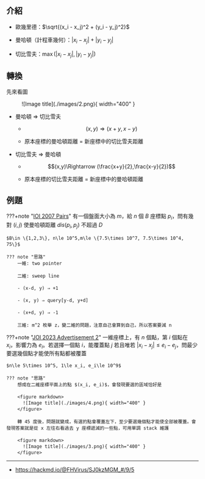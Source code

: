 ## 介紹

- 歐幾里德：$\sqrt{(x_i - x_j)^2 + (y_i - y_j)^2}$

- 曼哈頓（計程車幾何）：$|x_i - x_j| + |y_i - y_j|$

- 切比雪夫：$\max(|x_i - x_j|, |y_i - y_j|)$


## 轉換

先來看圖

<figure markdown>
  ![Image title](./images/2.png){ width="400" }
</figure>

- 曼哈頓 ⇒ 切比雪夫

	- $$(x,y)\Rightarrow (x+y,x-y)$$

	- 原本座標的曼哈頓距離 = 新座標中的切比雪夫距離

- 切比雪夫 ⇒ 曼哈頓

	- $$(x,y)\Rightarrow (\frac{x+y}{2},\frac{x-y}{2})$$

	- 原本座標的切比雪夫距離 = 新座標中的曼哈頓距離 

## 例題

???+note "[IOI 2007 Pairs](https://tioj.ck.tp.edu.tw/problems/1345)"
	有一個盤面大小為 $m$，給 $n$ 個 $B$ 座標點 $p_i$，問有幾對 $(i,j)$ 使曼哈頓距離 $dis(p_i,p_j)$ 不超過 $D$
	
	$B\in \{1,2,3\}, n\le 10^5,m\le \{7.5\times 10^7, 7.5\times 10^4, 75\}$
	
	??? note "思路"
		一維: two pointer
		
		二維: sweep line
		
		- (x-d, y) ⇒ +1
	
		- (x, y) ⇒ query[y-d, y+d]
	
		- (x+d, y) ⇒ -1
	
		三維: m^2 枚舉 z，變二維的問題，注意自己會算到自己，所以答案要減 n

???+note "[JOI 2023 Advertisement 2](https://loj.ac/p/3941)"
	一維座標上，有 $n$ 個點，第 $i$ 個點在 $x_i$，影響力為 $e_i$。若選擇一個點 $i$，能覆蓋點 $j$ 若且唯若 $|x_i-x_j| \le e_i - e_j$，問最少要選幾個點才能使所有點都被覆蓋
	
	$n\le 5\times 10^5, 1\le x_i, e_i\le 10^9$
	
	??? note "思路"
		想成在二維座標平面上的點 $(x_i, e_i)$，會發現要選的區域恰好是
		
		<figure markdown>
          ![Image title](./images/4.png){ width="400" }
        </figure>
        
        轉 45 度後，問題就變成，有選的點會覆蓋左下，至少要選幾個點才能使全部被覆蓋。會發現答案就是從 x 左往右看過去 y 座標遞減的一些點，可用單調 stack 維護
        
        <figure markdown>
          ![Image title](./images/3.png){ width="400" }
        </figure>
	
---

- <https://hackmd.io/@FHVirus/SJ0kzMGM_#/9/5>
